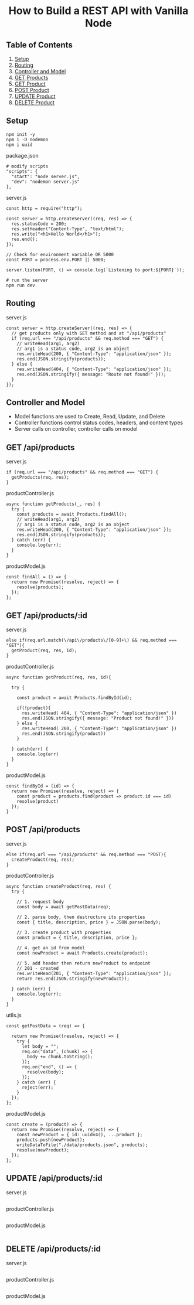 <h1 align="center">
  How to Build a REST API with Vanilla Node
</h1>

## Table of Contents

1. [Setup](#setup)
2. [Routing](#routing)
3. [Controller and Model](#controller-and-model)
4. [GET Products](#get-/api/products)
5. [GET Product](#get-/api/products/:id)
6. [POST Product](#post-/api/products)
7. [UPDATE Product](#update-/api/products/:id)
8. [DELETE Product](#delete-/api/products/:id)

## Setup

```
npm init -y
npm i -D nodemon
npm i uuid
```

package.json

```
# modify scripts
"scripts": {
  "start": "node server.js",
  "dev": "nodemon server.js"
},
```

server.js

```
const http = require("http");

const server = http.createServer((req, res) => {
  res.statusCode = 200;
  res.setHeader("Content-Type", "text/html");
  res.write("<h1>Hello World</h1>");
  res.end();
});

// Check for environment variable OR 5000
const PORT = process.env.PORT || 5000;

server.listen(PORT, () => console.log(`Listening to port:${PORT}`));
```

```
# run the server
npm run dev
```

## Routing

server.js

```
const server = http.createServer((req, res) => {
  // get products only with GET method and at "/api/products"
  if (req.url === "/api/products" && req.method === "GET") {
    // writeHead(arg1, arg2)
    // arg1 is a status code, arg2 is an object
    res.writeHead(200, { "Content-Type": "application/json" });
    res.end(JSON.stringify(products));
  } else {
    res.writeHead(404, { "Content-Type": "application/json" });
    res.end(JSON.stringify({ message: "Route not found!" }));
  }
});
```

## Controller and Model

- Model functions are used to Create, Read, Update, and Delete
- Controller functions control status codes, headers, and content types
- Server calls on controller, controller calls on model

## GET /api/products

server.js

```
if (req.url === "/api/products" && req.method === "GET") {
  getProducts(req, res);
}
```

productController.js

```
async function getProducts(_, res) {
  try {
    const products = await Products.findAll();
    // writeHead(arg1, arg2)
    // arg1 is a status code, arg2 is an object
    res.writeHead(200, { "Content-Type": "application/json" });
    res.end(JSON.stringify(products));
  } catch (err) {
    console.log(err);
  }
}
```

productModel.js

```
const findAll = () => {
  return new Promise((resolve, reject) => {
    resolve(products);
  });
};
```

## GET /api/products/:id

server.js

```
else if(req.url.match(\/api\/products\/[0-9]+\) && req.method === "GET"){
  getProduct(req, res, id);
}
```

productController.js

```
async function getProduct(req, res, id){

  try {

    const product = await Products.findById(id);

    if(!product){
      res.writeHead( 404, { "Content-Type": "application/json" })
      res.end(JSON.stringify({ message: "Product not found!" }))
    } else {
      res.writeHead( 200, { "Content-Type": "application/json" })
      res.end(JSON.stringify(product))
    }

  } catch(err) {
    console.log(err)
  }
}
```

productModel.js

```
const findById = (id) => {
  return new Promise((resolve, reject) => {
    const product = products.find(product => product.id === id)
    resolve(product)
  });
}
```

## POST /api/products

server.js

```
else if(req.url === "/api/products" && req.method === "POST){
  createProduct(req, res);
}
```

productController.js

```
async function createProduct(req, res) {
  try {

    // 1. request body
    const body = await getPostData(req);

    // 2. parse body, then destructure its properties
    const { title, description, price } = JSON.parse(body);

    // 3. create product with properties
    const product = { title, description, price };

    // 4. get an id from model
    const newProduct = await Products.create(product);

    // 5. add header then return newProduct to endpoint
    // 201 - created
    res.writeHead(201, { "Content-Type": "application/json" });
    return res.end(JSON.stringify(newProduct));

  } catch (err) {
    console.log(err);
  }
}
```

utils.js

```
const getPostData = (req) => {

  return new Promise((resolve, reject) => {
    try {
      let body = "";
      req.on("data", (chunk) => {
        body += chunk.toString();
      });
      req.on("end", () => {
        resolve(body);
      });
    } catch (err) {
      reject(err);
    }
  });
};
```

productModel.js

```
const create = (product) => {
  return new Promise((resolve, reject) => {
    const newProduct = { id: uuidv4(), ...product };
    products.push(newProduct);
    writeDataToFile("./data/products.json", products);
    resolve(newProduct);
  });
};
```

## UPDATE /api/products/:id

server.js

```

```

productController.js

```

```

productModel.js

```

```

## DELETE /api/products/:id

server.js

```

```

productController.js

```

```

productModel.js

```

```
